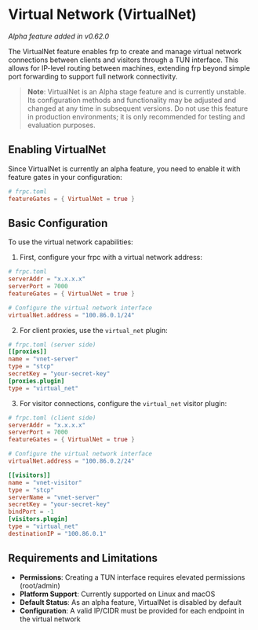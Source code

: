 # Virtual Network (VirtualNet)

*Alpha feature added in v0.62.0*

The VirtualNet feature enables frp to create and manage virtual network connections between clients and visitors through a TUN interface. This allows for IP-level routing between machines, extending frp beyond simple port forwarding to support full network connectivity.

> **Note**: VirtualNet is an Alpha stage feature and is currently unstable. Its configuration methods and functionality may be adjusted and changed at any time in subsequent versions. Do not use this feature in production environments; it is only recommended for testing and evaluation purposes.

## Enabling VirtualNet

Since VirtualNet is currently an alpha feature, you need to enable it with feature gates in your configuration:

```toml
# frpc.toml
featureGates = { VirtualNet = true }
```

## Basic Configuration

To use the virtual network capabilities:

1. First, configure your frpc with a virtual network address:

```toml
# frpc.toml
serverAddr = "x.x.x.x"
serverPort = 7000
featureGates = { VirtualNet = true }

# Configure the virtual network interface
virtualNet.address = "100.86.0.1/24"
```

2. For client proxies, use the `virtual_net` plugin:

```toml
# frpc.toml (server side)
[[proxies]]
name = "vnet-server"
type = "stcp"
secretKey = "your-secret-key"
[proxies.plugin]
type = "virtual_net"
```

3. For visitor connections, configure the `virtual_net` visitor plugin:

```toml
# frpc.toml (client side)
serverAddr = "x.x.x.x"
serverPort = 7000
featureGates = { VirtualNet = true }

# Configure the virtual network interface
virtualNet.address = "100.86.0.2/24"

[[visitors]]
name = "vnet-visitor"
type = "stcp"
serverName = "vnet-server"
secretKey = "your-secret-key"
bindPort = -1
[visitors.plugin]
type = "virtual_net"
destinationIP = "100.86.0.1"
```

## Requirements and Limitations

- **Permissions**: Creating a TUN interface requires elevated permissions (root/admin)
- **Platform Support**: Currently supported on Linux and macOS
- **Default Status**: As an alpha feature, VirtualNet is disabled by default
- **Configuration**: A valid IP/CIDR must be provided for each endpoint in the virtual network

